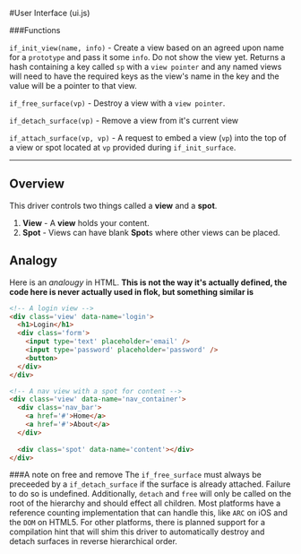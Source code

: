#User Interface (ui.js)

###Functions

`if_init_view(name, info)` - Create a view based on an agreed upon name for a `prototype` and pass it some `info`. Do not show the view yet.  Returns a hash containing  a key called `sp` with a `view pointer` and any named views will need to have the required keys as the view's name in the key and the value will be a pointer to that view.

`if_free_surface(vp)` - Destroy a view with a `view pointer`.

`if_detach_surface(vp)` - Remove a view from it's current view

`if_attach_surface(vp, vp)` - A request to embed a view (`vp`) into the top of a view or spot located at `vp` provided during `if_init_surface`.

------

## Overview 

This driver controls two things called a **view** and a **spot**. 

 1. **View** - A **view** holds your content.
 2. **Spot** - Views can have blank **Spot**s where other views can be placed.

## Analogy
Here is an *analougy* in HTML. **This is not the way it's actually defined, the code here is never actually used in flok, but something similar is**
```html
<!-- A login view -->
<div class='view' data-name='login'>
  <h1>Login</h1>
  <div class='form'>
    <input type='text' placeholder='email' />
    <input type='password' placeholder='password' />
    <button>
  </div>
</div>
```

```html
<!-- A nav view with a spot for content -->
<div class='view' data-name='nav_container'>
  <div class='nav_bar'>
    <a href='#'>Home</a>
    <a href='#'>About</a>
  </div>
  
  <div class='spot' data-name='content'></div>
</div>
```


###A note on free and remove
The `if_free_surface` must always be preceeded by a `if_detach_surface` if the surface is already attached. Failure to do so is undefined.
Additionally, `detach` and `free` will only be called on the root of the hierarchy and should effect all children. Most platforms have a reference
counting implementation that can handle this, like `ARC` on iOS and the `DOM` on HTML5. For other platforms, there is planned support for a compilation
hint that will shim this driver to automatically destroy and detach surfaces in reverse hierarchical order.
